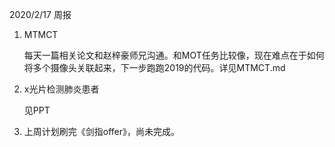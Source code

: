 2020/2/17 周报

1. MTMCT

   每天一篇相关论文和赵梓豪师兄沟通。和MOT任务比较像，现在难点在于如何将多个摄像头关联起来，下一步跑跑2019的代码。详见MTMCT.md

2. x光片检测肺炎患者

   见PPT

3. 上周计划刷完《剑指offer》，尚未完成。